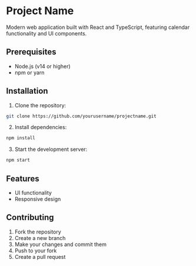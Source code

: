 # Project Name

Modern web application built with React and TypeScript, featuring calendar functionality and UI components.

## Prerequisites

- Node.js (v14 or higher)
- npm or yarn

## Installation

1. Clone the repository:

```bash
git clone https://github.com/yourusername/projectname.git
```

2. Install dependencies:

```bash
npm install
```

3. Start the development server:

```bash
npm start
```

## Features

- UI functionality
- Responsive design

## Contributing

1. Fork the repository
2. Create a new branch
3. Make your changes and commit them
4. Push to your fork
5. Create a pull request    

